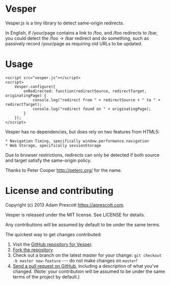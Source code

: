 # Vesper

Vesper.js is a tiny library to detect same-origin redirects.

In English, if /your/page contains a link to /foo, and /foo redirects to /bar,
you could  detect the /foo -> /bar redirect and do something, such as
passively record /your/page as requiring old URLs to be updated.

# Usage

    <script src="vesper.js"></script>
    <script>
        Vesper.configure({
            onRedirected: function(redirectSource, redirectTarget, originatingPage) {
                console.log("redirect from " + redirectSource + " to " + redirectTarget);
                console.log("redirect found on " + originatingPage);
            }
        });
    </script>

Vesper has no dependencies, but does rely on two features from HTML5:

    * Navigation Timing, specifically window.performance.navigation
    * Web Storage, specifically sessionStorage

Due to browser restrictions, redirects can only be detected if both
source and target satisfy the same-origin policy.

Thanks to Peter Cooper <http://peterc.org/> for the name.

# License and contributing

Copyright (c) 2013 Adam Prescott <https://aprescott.com>.

Vesper is released under the MIT license. See LICENSE for details.

Any contributions will be assumed by default to be under the same terms.

The quickest way to get changes contributed:

1. Visit the [GitHub repository for Vesper](https://github.com/aprescott/vesper.js).
2. [Fork the repository](https://help.github.com/articles/fork-a-repo).
3. Check out a branch on the latest master for your change: `git checkout -b master new-feature` --- do not make changes on `master`!
4. [Send a pull request on GitHub](https://help.github.com/articles/fork-a-repo), including a description of what you've changed. (Note: your contribution will be assumed to be under the same terms of the project by default.)
